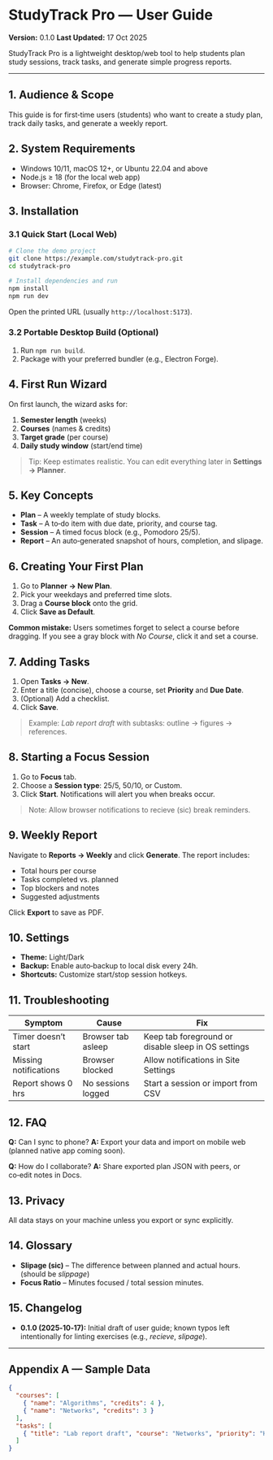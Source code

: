 # StudyTrack Pro — User Guide

**Version:** 0.1.0
**Last Updated:** 17 Oct 2025

StudyTrack Pro is a lightweight desktop/web tool to help students plan study sessions, track tasks, and generate simple progress reports.

---

## 1. Audience & Scope

This guide is for first‑time users (students) who want to create a study plan, track daily tasks, and generate a weekly report.

## 2. System Requirements

* Windows 10/11, macOS 12+, or Ubuntu 22.04 and above
* Node.js ≥ 18 (for the local web app)
* Browser: Chrome, Firefox, or Edge (latest)

## 3. Installation

### 3.1 Quick Start (Local Web)

```bash
# Clone the demo project
git clone https://example.com/studytrack-pro.git
cd studytrack-pro

# Install dependencies and run
npm install
npm run dev
```

Open the printed URL (usually `http://localhost:5173`).

### 3.2 Portable Desktop Build (Optional)

1. Run `npm run build`.
2. Package with your preferred bundler (e.g., Electron Forge).

## 4. First Run Wizard

On first launch, the wizard asks for:

1. **Semester length** (weeks)
2. **Courses** (names & credits)
3. **Target grade** (per course)
4. **Daily study window** (start/end time)

> Tip: Keep estimates realistic. You can edit everything later in **Settings → Planner**.

## 5. Key Concepts

* **Plan** – A weekly template of study blocks.
* **Task** – A to‑do item with due date, priority, and course tag.
* **Session** – A timed focus block (e.g., Pomodoro 25/5).
* **Report** – An auto‑generated snapshot of hours, completion, and slipage.

## 6. Creating Your First Plan

1. Go to **Planner → New Plan**.
2. Pick your weekdays and preferred time slots.
3. Drag a **Course block** onto the grid.
4. Click **Save as Default**.

**Common mistake:** Users sometimes forget to select a course before dragging. If you see a gray block with *No Course*, click it and set a course.

## 7. Adding Tasks

1. Open **Tasks → New**.
2. Enter a title (concise), choose a course, set **Priority** and **Due Date**.
3. (Optional) Add a checklist.
4. Click **Save**.

> Example: *Lab report draft* with subtasks: outline → figures → references.

## 8. Starting a Focus Session

1. Go to **Focus** tab.
2. Choose a **Session type**: 25/5, 50/10, or Custom.
3. Click **Start**. Notifications will alert you when breaks occur.

> Note: Allow browser notifications to recieve (sic) break reminders.

## 9. Weekly Report

Navigate to **Reports → Weekly** and click **Generate**. The report includes:

* Total hours per course
* Tasks completed vs. planned
* Top blockers and notes
* Suggested adjustments

Click **Export** to save as PDF.

## 10. Settings

* **Theme:** Light/Dark
* **Backup:** Enable auto‑backup to local disk every 24h.
* **Shortcuts:** Customize start/stop session hotkeys.

## 11. Troubleshooting

| Symptom               | Cause              | Fix                                                 |
| --------------------- | ------------------ | --------------------------------------------------- |
| Timer doesn’t start   | Browser tab asleep | Keep tab foreground or disable sleep in OS settings |
| Missing notifications | Browser blocked    | Allow notifications in Site Settings                |
| Report shows 0 hrs    | No sessions logged | Start a session or import from CSV                  |

## 12. FAQ

**Q:** Can I sync to phone?
**A:** Export your data and import on mobile web (planned native app coming soon).

**Q:** How do I collaborate?
**A:** Share exported plan JSON with peers, or co‑edit notes in Docs.

## 13. Privacy

All data stays on your machine unless you export or sync explicitly.

## 14. Glossary

* **Slipage (sic)** – The difference between planned and actual hours. (should be *slippage*)
* **Focus Ratio** – Minutes focused / total session minutes.

## 15. Changelog

* **0.1.0 (2025‑10‑17):** Initial draft of user guide; known typos left intentionally for linting exercises (e.g., *recieve*, *slipage*).

---

## Appendix A — Sample Data

```json
{
  "courses": [
    { "name": "Algorithms", "credits": 4 },
    { "name": "Networks", "credits": 3 }
  ],
  "tasks": [
    { "title": "Lab report draft", "course": "Networks", "priority": "High", "due": "2025-10-25" }
  ]
}
```
